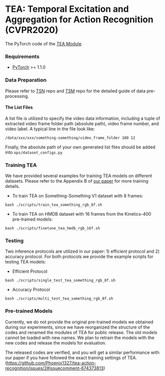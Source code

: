 # TEA: Temporal Excitation and Aggregation for Action Recognition (CVPR2020)

The PyTorch code of the [TEA Module](https://arxiv.org/abs/2004.01398).

### Requirements

- [PyTorch](https://pytorch.org/) >= 1.1.0

### Data Preparation

Please refer to [TSN](https://github.com/yjxiong/temporal-segment-networks) repo and [TSM](https://github.com/mit-han-lab/temporal-shift-module) repo for the detailed guide of data pre-processing.

#### The List Files

A list file is utilized to specify the video data information, including a tuple of extracted video frame folder path (absolute path), video frame number, and video label. A typical line in the file look like:
```
/data/xxx/xxx/something-something/video_frame_folder 100 12
```
Finally, the absolute path of your own generated list files should be added into `ops/dataset_configs.py`

### Training TEA

We have provided several examples for training TEA models on different datasets. Please refer to the Appendix B of [our paper](https://arxiv.org/abs/2004.01398) for more training details.

- To train TEA on Something-Something V1 dataset with 8 frames:
```
bash ./scripts/train_tea_something_rgb_8f.sh
```
- To train TEA on HMDB dataset with 16 frames from the Kinetics-400 pre-trained models:
```
bash ./scripts/finetune_tea_hmdb_rgb_16f.sh
```

### Testing 

Two inference protocols are utilized in our paper: 1) efficient protocol and 2) accuracy protocol. For both protocols we provide the example scripts for testing TEA models:

- Efficient Protocol
```
bash ./scripts/single_test_tea_something_rgb_8f.sh
```
- Accuracy Protocol
```
bash ./scripts/multi_test_tea_something_rgb_8f.sh
```

### Pre-trained Models

Currently, we do not provide the original pre-trained models we obtained during our experiments, since we have reorganized the structure of the codes and renamed the modules of TEA for public release. The old models cannot be loaded with new names. We plan to retrain the models with the new codes and release the models for evaluation.

The released codes are verified, and you will get a similar performance with our paper if you have followed the exact training settings of TEA. (https://github.com/Phoenix1327/tea-action-recognition/issues/2#issuecomment-674373813)
